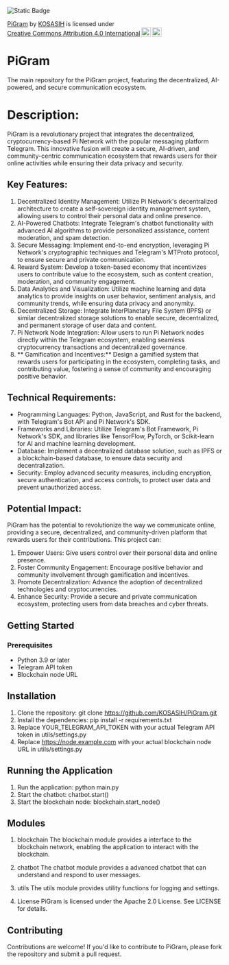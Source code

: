 ![Static Badge](https://img.shields.io/badge/%F0%9F%93%A7-PiGram-blue)

<p xmlns:cc="http://creativecommons.org/ns#" xmlns:dct="http://purl.org/dc/terms/"><a property="dct:title" rel="cc:attributionURL" href="https://github.com/KOSASIH/PiGram">PiGram</a> by <a rel="cc:attributionURL dct:creator" property="cc:attributionName" href="https://www.linkedin.com/in/kosasih-81b46b5a">KOSASIH</a> is licensed under <a href="https://creativecommons.org/licenses/by/4.0/?ref=chooser-v1" target="_blank" rel="license noopener noreferrer" style="display:inline-block;">Creative Commons Attribution 4.0 International<img style="height:22px!important;margin-left:3px;vertical-align:text-bottom;" src="https://mirrors.creativecommons.org/presskit/icons/cc.svg?ref=chooser-v1" alt=""><img style="height:22px!important;margin-left:3px;vertical-align:text-bottom;" src="https://mirrors.creativecommons.org/presskit/icons/by.svg?ref=chooser-v1" alt=""></a></p>

# PiGram
The main repository for the PiGram project, featuring the decentralized, AI-powered, and secure communication ecosystem.

# Description:

PiGram is a revolutionary project that integrates the decentralized, cryptocurrency-based Pi Network with the popular messaging platform Telegram. This innovative fusion will create a secure, AI-driven, and community-centric communication ecosystem that rewards users for their online activities while ensuring their data privacy and security.

## Key Features:

1. Decentralized Identity Management: Utilize Pi Network's decentralized architecture to create a self-sovereign identity management system, allowing users to control their personal data and online presence.
2. AI-Powered Chatbots: Integrate Telegram's chatbot functionality with advanced AI algorithms to provide personalized assistance, content moderation, and spam detection.
3. Secure Messaging: Implement end-to-end encryption, leveraging Pi Network's cryptographic techniques and Telegram's MTProto protocol, to ensure secure and private communication.
4. Reward System: Develop a token-based economy that incentivizes users to contribute value to the ecosystem, such as content creation, moderation, and community engagement.
5. Data Analytics and Visualization: Utilize machine learning and data analytics to provide insights on user behavior, sentiment analysis, and community trends, while ensuring data privacy and anonymity.
6. Decentralized Storage: Integrate InterPlanetary File System (IPFS) or similar decentralized storage solutions to enable secure, decentralized, and permanent storage of user data and content.
7. Pi Network Node Integration: Allow users to run Pi Network nodes directly within the Telegram ecosystem, enabling seamless cryptocurrency transactions and decentralized governance.
8. ** Gamification and Incentives:** Design a gamified system that rewards users for participating in the ecosystem, completing tasks, and contributing value, fostering a sense of community and encouraging positive behavior.

## Technical Requirements:

- Programming Languages: Python, JavaScript, and Rust for the backend, with Telegram's Bot API and Pi Network's SDK.
- Frameworks and Libraries: Utilize Telegram's Bot Framework, Pi Network's SDK, and libraries like TensorFlow, PyTorch, or Scikit-learn for AI and machine learning development.
- Database: Implement a decentralized database solution, such as IPFS or a blockchain-based database, to ensure data security and decentralization.
- Security: Employ advanced security measures, including encryption, secure authentication, and access controls, to protect user data and prevent unauthorized access.

## Potential Impact:

PiGram has the potential to revolutionize the way we communicate online, providing a secure, decentralized, and community-driven platform that rewards users for their contributions. This project can:

1. Empower Users: Give users control over their personal data and online presence.
2. Foster Community Engagement: Encourage positive behavior and community involvement through gamification and incentives.
3. Promote Decentralization: Advance the adoption of decentralized technologies and cryptocurrencies.
4. Enhance Security: Provide a secure and private communication ecosystem, protecting users from data breaches and cyber threats.

## Getting Started

### Prerequisites

- Python 3.9 or later
- Telegram API token
- Blockchain node URL

## Installation

1. Clone the repository: git clone https://github.com/KOSASIH/PiGram.git
2. Install the dependencies: pip install -r requirements.txt
3. Replace YOUR_TELEGRAM_API_TOKEN with your actual Telegram API token in utils/settings.py
4. Replace https://node.example.com with your actual blockchain node URL in utils/settings.py

## Running the Application

1. Run the application: python main.py
2. Start the chatbot: chatbot.start()
3. Start the blockchain node: blockchain.start_node()

## Modules

1. blockchain
The blockchain module provides a interface to the blockchain network, enabling the application to interact with the blockchain.

2. chatbot
The chatbot module provides a advanced chatbot that can understand and respond to user messages.

3. utils
The utils module provides utility functions for logging and settings.

4. License
PiGram is licensed under the Apache 2.0 License. See LICENSE for details.

## Contributing
Contributions are welcome! If you'd like to contribute to PiGram, please fork the repository and submit a pull request.
